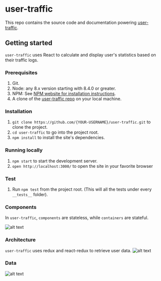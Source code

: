 # user-traffic

This repo contains the source code and documentation powering [user-traffic](http://tune.elderf.com).

## Getting started

`user-traffic` uses React to calculate and display user's statistics based on their traffic logs.

### Prerequisites

1. Git.
1. Node: any 8.x version starting with 8.4.0 or greater.
1. NPM: See [NPM website for installation instructions](https://www.npmjs.com/).
1. A clone of the [user-traffic repo](https://github.com/elderferreiras/user-traffic) on your local machine.

### Installation

1. `git clone https://github.com/{YOUR-USERNAME}/user-traffic.git` to clone the project.
1. `cd user-traffic` to go into the project root.
1. `npm install` to install the site's dependencies.

### Running locally

1. `npm start` to start the development server.
1. `open http://localhost:3000/` to open the site in your favorite browser

### Test 

1. Run `npm test` from the project root. (This will all the tests under every `__tests__` folder).


### Components

In `user-traffic`, `components` are stateless, while `containers` are stateful.

![alt text](https://elder-patten-ferreira-resume.s3-us-west-2.amazonaws.com/assets/images/experience/projects/user-traffic/user-traffic-components.png)

### Architecture

`user-traffic` uses redux and react-redux to retrieve user data.
![alt text](https://elder-patten-ferreira-resume.s3-us-west-2.amazonaws.com/assets/images/experience/projects/user-traffic/architecture.png)

### Data

![alt text](https://elder-patten-ferreira-resume.s3-us-west-2.amazonaws.com/assets/images/experience/projects/user-traffic/class-diagram.png)

